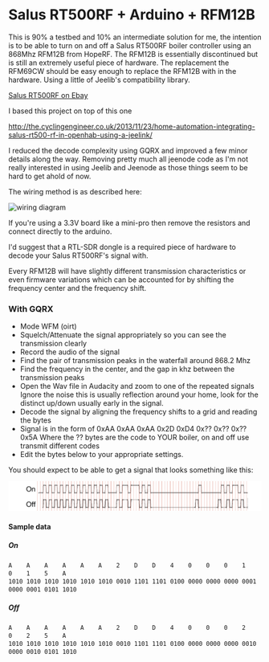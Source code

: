 # Salus RT500RF + Arduino + RFM12B

This is 90% a testbed and 10% an intermediate solution for me, the intention is to be able to turn on and off a
Salus RT500RF boiler controller using an 868Mhz RFM12B from HopeRF. The RFM12B is essentially discontinued but
is still an extremely useful piece of hardware. The replacement the RFM69CW should be easy enough to replace the RFM12B
with in the hardware. Using a little of Jeelib's compatibility library.

[Salus RT500RF on Ebay](http://rover.ebay.com/rover/1/710-53481-19255-0/1?icep_ff3=2&pub=5575122294&toolid=10001&campid=5337675871&customid=&icep_item=221751757000&ipn=psmain&icep_vectorid=229508&kwid=902099&mtid=824&kw=lg)

I based this project on top of this one

http://the.cyclingengineer.co.uk/2013/11/23/home-automation-integrating-salus-rt500-rf-in-openhab-using-a-jeelink/

I reduced the decode complexity using GQRX and improved a few minor details along the way. Removing pretty much all
jeenode code as I'm not really interested in using Jeelib and Jeenode as those things seem to be hard to get ahold of
now.

The wiring method is as described here:

![wiring diagram](https://lowpowerlab.com/wp-content/uploads/2012/12/rfm12B-arduino-moteino-atmega328_5V_connections.png)

If you're using a 3.3V board like a mini-pro then remove the resistors and connect directly to the arduino.

I'd suggest that a RTL-SDR dongle is a required piece of hardware to decode your Salus RT500RF's signal with.

Every RFM12B will have slightly different transmission characteristics or even firmware
variations which can be accounted for by shifting the frequency center and the frequency shift.

### With GQRX
- Mode WFM (oirt)
- Squelch/Attenuate the signal appropriately so you can see the transmission clearly
- Record the audio of the signal
- Find the pair of transmission peaks in the waterfall around 868.2 Mhz
- Find the frequency in the center, and the gap in khz between the transmission peaks
- Open the Wav file in Audacity and zoom to one of the repeated signals
   Ignore the noise this is usually reflection around your home, look for the distinct up/down
   usually early in the signal.
- Decode the signal by aligning the frequency shifts to a grid and reading the bytes
- Signal is in the form of
       0xAA 0xAA 0xAA 0x2D 0xD4 0x?? 0x?? 0x?? 0x5A
   Where the ?? bytes are the code to YOUR boiler, on and off use transmit different codes
- Edit the bytes below to your appropriate settings.

You should expect to be able to get a signal that looks something like this:

![signal pattern](https://github.com/klattimer/salus-rt500rf/raw/master/sample/salus-on-off.png)

#### Sample data

##### On
    A    A    A    A    A    A    2    D    D    4    0    0    0    1    0    1    5    A
    1010 1010 1010 1010 1010 1010 0010 1101 1101 0100 0000 0000 0000 0001 0000 0001 0101 1010

##### Off
    A    A    A    A    A    A    2    D    D    4    0    0    0    2    0    2    5    A
    1010 1010 1010 1010 1010 1010 0010 1101 1101 0100 0000 0000 0000 0010 0000 0010 0101 1010
